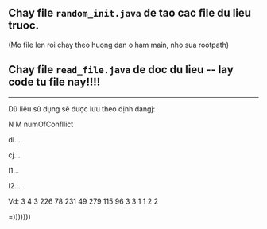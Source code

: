 ## Chay file `random_init.java` de tao cac file du lieu truoc. 

(Mo file len roi chay theo huong dan o ham main, nho sua rootpath)

## Chay file `read_file.java` de doc du lieu -- lay code tu file nay!!!!

__________________
Dữ liệu sử dụng sẽ được lưu theo định dangj:

N M numOfConfllict

di....

cj...

I1...

I2...

Vd:
3 4 3
226 78 231 
49 279 115 96 
3 3 1
1 2 2


=)))))))
